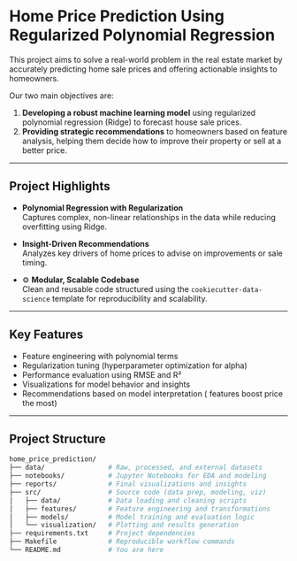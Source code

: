 # Home Price Prediction Using Regularized Polynomial Regression

This project aims to solve a real-world problem in the real estate market by accurately predicting home sale prices and offering actionable insights to homeowners.

Our two main objectives are:
1. **Developing a robust machine learning model** using regularized polynomial regression (Ridge) to forecast house sale prices.
2. **Providing strategic recommendations** to homeowners based on feature analysis, helping them decide how to improve their property or sell at a better price.

---
##  Project Highlights

-  **Polynomial Regression with Regularization**  
  Captures complex, non-linear relationships in the data while reducing overfitting using Ridge.

-  **Insight-Driven Recommendations**  
  Analyzes key drivers of home prices to advise on improvements or sale timing.

- ⚙ **Modular, Scalable Codebase**  
  Clean and reusable code structured using the `cookiecutter-data-science` template for reproducibility and scalability.
---
## Key Features

- Feature engineering with polynomial terms  
- Regularization tuning (hyperparameter optimization for alpha)  
- Performance evaluation using RMSE and R²  
- Visualizations for model behavior and insights  
- Recommendations based on model interpretation ( features boost price the most)

---
## Project Structure

```bash
home_price_prediction/
├── data/                # Raw, processed, and external datasets
├── notebooks/           # Jupyter Notebooks for EDA and modeling
├── reports/             # Final visualizations and insights
├── src/                 # Source code (data prep, modeling, viz)
│   ├── data/            # Data loading and cleaning scripts
│   ├── features/        # Feature engineering and transformations
│   ├── models/          # Model training and evaluation logic
│   └── visualization/   # Plotting and results generation
├── requirements.txt     # Project dependencies
├── Makefile             # Reproducible workflow commands
└── README.md            # You are here
